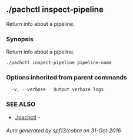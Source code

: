 ## ./pachctl inspect-pipeline

Return info about a pipeline.

### Synopsis


Return info about a pipeline.

```
./pachctl inspect-pipeline pipeline-name
```

### Options inherited from parent commands

```
  -v, --verbose   Output verbose logs
```

### SEE ALSO
* [./pachctl](./pachctl.md)	 - 

###### Auto generated by spf13/cobra on 31-Oct-2016
